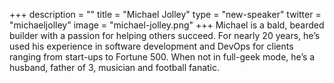 +++
description = ""
title = "Michael Jolley"
type = "new-speaker"
twitter = "michaeljolley"
image = "michael-jolley.png"
+++
Michael is a bald, bearded builder with a passion for helping others succeed. For nearly 20 years, he’s used his experience in software development and DevOps for clients ranging from start-ups to Fortune 500. When not in full-geek mode, he’s a husband, father of 3, musician and football fanatic.